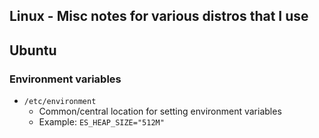 ## Linux - Misc notes for various distros that I use


## Ubuntu

### Environment variables

- `/etc/environment`
    - Common/central location for setting environment variables
    - Example: ```ES_HEAP_SIZE="512M"```
